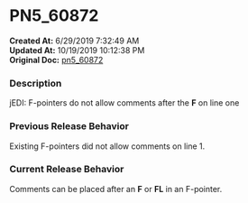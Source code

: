 # PN5_60872

**Created At:** 6/29/2019 7:32:49 AM  
**Updated At:** 10/19/2019 10:12:38 PM  
**Original Doc:** [pn5_60872](https://docs.jbase.com/61286-5-7-3-release-notes/pn5_60872)  


### Description

jEDI: F-pointers do not allow comments after the **F** on line one



### Previous Release Behavior

Existing F-pointers did not allow comments on line 1.



### Current Release Behavior

Comments can be placed after an **F** or **FL** in an F-pointer.
